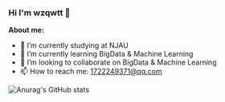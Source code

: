 ### Hi I'm wzqwtt 👋

<!--
**ZongqinWang/ZongqinWang** is a ✨ _special_ ✨ repository because its `README.md` (this file) appears on your GitHub profile.

Here are some ideas to get you started:

- 🔭 I’m currently working on ...
- 🌱 I’m currently learning ...
- 👯 I’m looking to collaborate on ...
- 🤔 I’m looking for help with ...
- 💬 Ask me about ...
- 📫 How to reach me: ...
- 😄 Pronouns: ...
- ⚡ Fun fact: ...
-->

**About me:**
- 🔭 I’m currently studying at NJAU
- 🌱 I’m currently learning BigData & Machine Learning
- 👯 I’m looking to collaborate on BigData & Machine Learning
- 📫 How to reach me: <a href="mailto:1722249371@qq.com">1722249371@qq.com</a>



![Anurag's GitHub stats](https://github-readme-stats.vercel.app/api?username=wzqwtt&count_private=true&show_icons=true&theme=graywhite)

